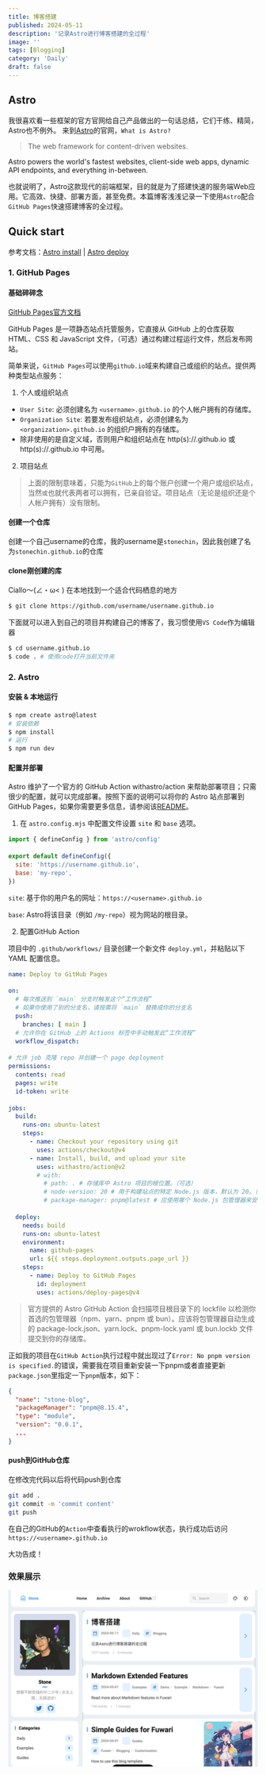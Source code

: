 ```yaml
---
title: 博客搭建
published: 2024-05-11
description: '记录Astro进行博客搭建的全过程'
image: ''
tags: [Blogging]
category: 'Daily'
draft: false 
---
```


## Astro

我很喜欢看一些框架的官方官网给自己产品做出的一句话总结，它们干练、精简，Astro也不例外。
来到[Astro](https://astro.build/)的官网，`What is Astro?` 
> The web framework for content-driven websites. 

Astro powers the world's fastest websites, client-side web apps, dynamic API endpoints, and everything in-between.

也就说明了，Astro这款现代的前端框架，目的就是为了搭建快速的服务端Web应用。它高效、快捷、部署方面，甚至免费。本篇博客浅浅记录一下使用`Astro`配合`GitHub Pages`快速搭建博客的全过程。

## Quick start

参考文档：[Astro install](https://docs.astro.build/en/install/auto/) | [Astro deploy](https://docs.astro.build/en/guides/deploy/github/)

### 1. GitHub Pages

#### 基础碎碎念

[GitHub Pages官方文档](https://docs.github.com/zh/pages/getting-started-with-github-pages/about-github-pages#types-of-github-pages-sites)

GitHub Pages 是一项静态站点托管服务，它直接从 GitHub 上的仓库获取 HTML、CSS 和 JavaScript 文件，（可选）通过构建过程运行文件，然后发布网站。 

简单来说，`GitHub Pages`可以使用`github.io`域来构建自己或组织的站点。提供两种类型站点服务：

1. 个人或组织站点

* `User Site`: 必须创建名为 `<username>.github.io` 的个人帐户拥有的存储库。 
* `Organization Site`: 若要发布组织站点，必须创建名为 `<organization>.github.io` 的组织户拥有的存储库。 
* 除非使用的是自定义域，否则用户和组织站点在 http(s)://<username>.github.io 或 http(s)://<organization>.github.io 中可用。

2. 项目站点

> 上面的限制意味着，只能为`GitHub`上的每个账户创建一个用户或组织站点，当然`或`也就代表两者可以拥有，已亲自验证。项目站点（无论是组织还是个人帐户拥有）没有限制。

#### 创建一个仓库

创建一个自己username的仓库，我的username是`stonechin`，因此我创建了名为`stonechin.github.io`的仓库

#### clone刚创建的库

Ciallo～(∠・ω< )
在本地找到一个适合代码栖息的地方
```bash
$ git clone https://github.com/username/username.github.io
```
下面就可以进入到自己的项目并构建自己的博客了，我习惯使用`VS Code`作为编辑器
```bash
$ cd username.github.io
$ code . # 使用code打开当前文件夹
```
### 2. Astro

#### 安装 & 本地运行

```bash
$ npm create astro@latest
# 安装依赖
$ npm install
# 运行
$ npm run dev
```
#### 配置并部署

Astro 维护了一个官方的 GitHub Action withastro/action 来帮助部署项目；只需很少的配置，就可以完成部署。按照下面的说明可以将你的 Astro 站点部署到 GitHub Pages，如果你需要更多信息，请参阅该[README](https://github.com/withastro/action)。

1. 在 `astro.config.mjs` 中配置文件设置 `site` 和 `base` 选项。

```javascript
import { defineConfig } from 'astro/config'

export default defineConfig({
  site: 'https://username.github.io',
  base: 'my-repo',
})
```
`site`: 基于你的用户名的网址：`https://<username>.github.io`

`base`: Astro将该目录（例如 `/my-repo`）视为网站的根目录。

2. 配置GitHub Action

项目中的 `.github/workflows/` 目录创建一个新文件 `deploy.yml`，并粘贴以下 YAML 配置信息。

```yaml
name: Deploy to GitHub Pages

on:
  # 每次推送到 `main` 分支时触发这个“工作流程”
  # 如果你使用了别的分支名，请按需将 `main` 替换成你的分支名
  push:
    branches: [ main ]
  # 允许你在 GitHub 上的 Actions 标签中手动触发此“工作流程”
  workflow_dispatch:

# 允许 job 克隆 repo 并创建一个 page deployment
permissions:
  contents: read
  pages: write
  id-token: write

jobs:
  build:
    runs-on: ubuntu-latest
    steps:
      - name: Checkout your repository using git
        uses: actions/checkout@v4
      - name: Install, build, and upload your site
        uses: withastro/action@v2
        # with:
          # path: . # 存储库中 Astro 项目的根位置。（可选）
          # node-version: 20 # 用于构建站点的特定 Node.js 版本，默认为 20。（可选）
          # package-manager: pnpm@latest # 应使用哪个 Node.js 包管理器来安装依赖项和构建站点。会根据存储库中的 lockfile 自动检测。（可选）

  deploy:
    needs: build
    runs-on: ubuntu-latest
    environment:
      name: github-pages
      url: ${{ steps.deployment.outputs.page_url }}
    steps:
      - name: Deploy to GitHub Pages
        id: deployment
        uses: actions/deploy-pages@v4
```
> 官方提供的 Astro GitHub Action 会扫描项目根目录下的 lockfile 以检测你首选的包管理器（npm、yarn、pnpm 或 bun）。应该将包管理器自动生成的 package-lock.json、yarn.lock、pnpm-lock.yaml 或 bun.lockb 文件提交到你的存储库。

正如我的项目在`GitHub Action`执行过程中就出现过了`Error: No pnpm version is specified.`的错误，需要我在项目重新安装一下pnpm或者直接更新`package.json`里指定一下`pnpm`版本，如下：
```json
{
  "name": "stone-blog",
  "packageManager": "pnpm@8.15.4",
  "type": "module",
  "version": "0.0.1",
  ...
}
```
#### push到GitHub仓库

在修改完代码以后将代码push到仓库

```bash
git add .
git commit -m 'commit content'
git push
```
在自己的GitHub的`Action`中查看执行的wrokflow状态，执行成功后访问`https://<username>.github.io`

大功告成！

### 效果展示
![blog overview](../../assets/images/blog/blog-building/blog-overview.png)
